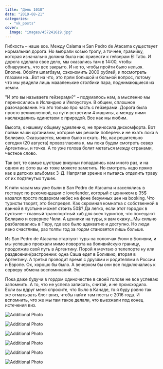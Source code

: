 ```yaml
---
title: "День 1018"
date: "2019-08-21"
categories: 
  - "vk_posts"
cover:
  image: "images/457241619.jpg"
---
```


Гибкость – наше все. Между Calama и San Pedro de Atacama существует нормальная дорога. Но выбрали козью тропу, а точнее, гравийку, которая изначально должна была нас привести к гейзерам El Tatio. И дорога сделала свое дело, мы оказались там в 14:00, чтобы обнаружить, что все закрыто. И не то, чтобы пройти было нельзя. Вполне. Обойти шлагбаум, сэкономить 2000 рублей, и посмотреть глазами на...Вот на что, это прям большой и больной вопрос, потому что мы увидели лишь маааленькие столбики пара, поднимающиеся из земли.

<!--more-->

"И это вы называете гейзерами?" – подумалось нам, а мысленно мы переносились в Исландию и Йелоустоун. В общем, сплошное разочарование. Но это только про часть с гейзерами. Дорога была просто великолепной, на пути встретили 4 машины, а между ними наслаждались единством с природой. Все как мы любим.

Высота, к нашему общему удивлению, не приносила дискомфорта. Вот пойми наши организмы, которые мы решили поберечь и не ехать пока в Боливию. Оказывается, можно было и ехать. Но, как решительно сегодня (20 августа) провозгласила я, мы пока будем смотреть север Аргентины, и точка. А то уже голова болит метаться между странами, честное слово.

Так вот, те самые шустрые викуньи попадались нам много раз, и на одном из фото вы их тоже можете заметить. Но смотреть надо прямо как в детских альбомах 3-Д. Напрягая зрение и пытаясь отделить траву от их подтянутых тушек.

К пяти часам мы уже были в San Pedro de Atacama и заселялись в гестхаус по рекомендации с ioverlander, который с ценником в 35$ казался просто подарком небес на фоне безумных цен на booking. Что туристы творят, это беспредел. Как скромная комнатка с собственной в ванной в пустыне может стоить 50$? Да легко, если этот городок в пустыне – главный транспортный хаб для всех туристов, что посещают Боливию и северное Чили. А ценники на туры, я вам скажу...Мы сильно разбаловались в Перу, где все было адекватно и доступно. Но люди явно счастливы, раз толпы год за годом становятся лишь больше.

Из San Pedro de Atacama стартуют туры на солончак Уюни в Боливии, и мы успешно проехали мимо поворота на боливийскую границу, продолжив свой путь в Аргентину. Порой я мечтаю о телепорте ну или раздвоении/растроении: одна Саша едет в Боливию, вторая в Аргентину. А третья проводит время с друзями и родителями в России и Европе. Ох, хорошо бы было. А вечерком бы они все подключались к серверу обмена воспоминаний. Эх.

Пока даже будучи в гордом одиночестве в своей голове не все успеваю запомнить. А то, что не успела записать, считай, и не происходило. Если вы вдруг меня спросите, что было в Канаде, то я буду ровно так же отматывать блог вниз, чтобы найти там посты с 2016 года. И вспомнить, что же мы там такое делали, что выезжали под конец истечения виз.

![Additional Photo](https://vodpop.ru/wp-content/uploads/2023/07/457241620.jpg)

![Additional Photo](https://vodpop.ru/wp-content/uploads/2023/07/457241621.jpg)

![Additional Photo](https://vodpop.ru/wp-content/uploads/2023/07/457241622.jpg)

![Additional Photo](https://vodpop.ru/wp-content/uploads/2023/07/457241623.jpg)

![Additional Photo](https://vodpop.ru/wp-content/uploads/2023/07/457241624.jpg)

![Additional Photo](https://vodpop.ru/wp-content/uploads/2023/07/457241625.jpg)
